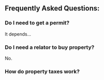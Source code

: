 

## Frequently Asked Questions:

### Do I need to get a permit?

It depends...

### Do I need a relator to buy property?

No.

### How do property taxes work?

